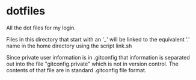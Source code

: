 dotfiles
========

All the dot files for my login. 

Files in this directory that start with an '_' will be linked to the equivalent
'.' name in the home directory using the script link.sh

Since private user information is in .gitconfig that information is separated
out into the file "gitconfig.private" which is not in version control. The
contents of that file are in standard .gitconfig file format.
